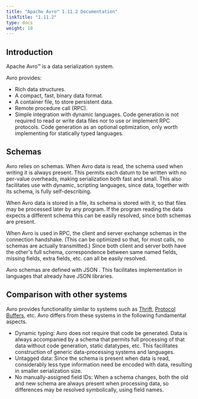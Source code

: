 ```yaml
---
title: "Apache Avro™ 1.11.2 Documentation"
linkTitle: "1.11.2"
type: docs
weight: 10
---
```


<!--

 Licensed to the Apache Software Foundation (ASF) under one
 or more contributor license agreements.  See the NOTICE file
 distributed with this work for additional information
 regarding copyright ownership.  The ASF licenses this file
 to you under the Apache License, Version 2.0 (the
 "License"); you may not use this file except in compliance
 with the License.  You may obtain a copy of the License at

   https://www.apache.org/licenses/LICENSE-2.0

 Unless required by applicable law or agreed to in writing,
 software distributed under the License is distributed on an
 "AS IS" BASIS, WITHOUT WARRANTIES OR CONDITIONS OF ANY
 KIND, either express or implied.  See the License for the
 specific language governing permissions and limitations
 under the License.

-->

## Introduction

Apache Avro™ is a data serialization system.

Avro provides:

* Rich data structures.
* A compact, fast, binary data format.
* A container file, to store persistent data.
* Remote procedure call (RPC).
* Simple integration with dynamic languages. Code generation is not required to read or write data files nor to use or implement RPC protocols. Code generation as an optional optimization, only worth implementing for statically typed languages.

## Schemas

Avro relies on schemas. When Avro data is read, the schema used when writing it is always present. This permits each datum to be written with no per-value overheads, making serialization both fast and small. This also facilitates use with dynamic, scripting languages, since data, together with its schema, is fully self-describing.

When Avro data is stored in a file, its schema is stored with it, so that files may be processed later by any program. If the program reading the data expects a different schema this can be easily resolved, since both schemas are present.

When Avro is used in RPC, the client and server exchange schemas in the connection handshake. (This can be optimized so that, for most calls, no schemas are actually transmitted.) Since both client and server both have the other's full schema, correspondence between same named fields, missing fields, extra fields, etc. can all be easily resolved.

Avro schemas are defined with JSON . This facilitates implementation in languages that already have JSON libraries.

## Comparison with other systems

Avro provides functionality similar to systems such as [Thrift](https://thrift.apache.org/), [Protocol Buffers](https://code.google.com/p/protobuf/), etc. Avro differs from these systems in the following fundamental aspects.

* Dynamic typing: Avro does not require that code be generated. Data is always accompanied by a schema that permits full processing of that data without code generation, static datatypes, etc. This facilitates construction of generic data-processing systems and languages.
* Untagged data: Since the schema is present when data is read, considerably less type information need be encoded with data, resulting in smaller serialization size.
* No manually-assigned field IDs: When a schema changes, both the old and new schema are always present when processing data, so differences may be resolved symbolically, using field names.


